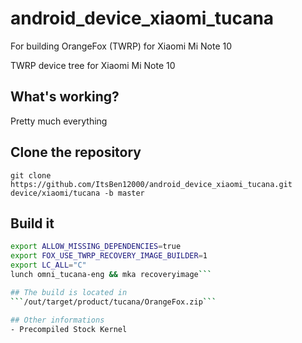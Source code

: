 # android_device_xiaomi_tucana
For building OrangeFox (TWRP) for Xiaomi Mi Note 10

TWRP device tree for Xiaomi Mi Note 10

## What's working?
Pretty much everything

## Clone the repository
```git clone https://github.com/ItsBen12000/android_device_xiaomi_tucana.git device/xiaomi/tucana -b master```

## Build it
```build/envsetup.sh
export ALLOW_MISSING_DEPENDENCIES=true
export FOX_USE_TWRP_RECOVERY_IMAGE_BUILDER=1
export LC_ALL="C"
lunch omni_tucana-eng && mka recoveryimage```

## The build is located in
```/out/target/product/tucana/OrangeFox.zip```

## Other informations
- Precompiled Stock Kernel

